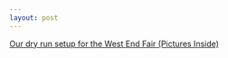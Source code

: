 ```yaml
---
layout: post
---
```


<a href="http://www.cochiselinux.com/activities/DryRunWEF">Our dry run setup for the West End Fair  (Pictures Inside)</a>
